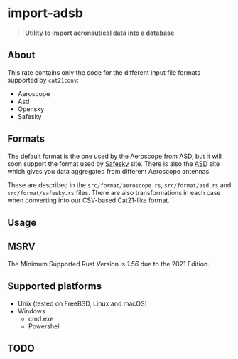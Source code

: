 <!-- omit in TOC -->

# import-adsb

> **Utility to import aeronautical data into a database**

## About

This rate contains only the code for the different input file formats supported by `cat21conv`:

- Aeroscope
- Asd
- Opensky
- Safesky

## Formats

The default format is the one used by the Aeroscope from ASD, but it will soon support the format used by [Safesky]
site. There is also the [ASD] site which gives you data aggregated from different Aeroscope antennas.

These are described in the `src/format/aeroscope.rs`, `src/format/asd.rs` and `src/format/safesky.rs` files. There are
also transformations in each case when converting into our CSV-based Cat21-like format.

## Usage

## MSRV

The Minimum Supported Rust Version is *1.56* due to the 2021 Edition.

## Supported platforms

* Unix (tested on FreeBSD, Linux and macOS)
* Windows
  * cmd.exe
  * Powershell

## TODO

[ASD]: https://eur.airspacedrone.com/

[ASTERIX]: https://www.eurocontrol.int/asterix/

[Mozilla]: http://mozilla.org/

[RUST]: https://www.rust-lang.org/

[drone-utils: 1.56+]: https://img.shields.io/badge/Rust%20version-1.56%2B-lightgrey

[Rust 1.56]: https://blog.rust-lang.org/2021/10/21/Rust-1.56.0.html

[Safesky]: https://safesky.app/

[TOML]: https://github.com/naoina/toml/
